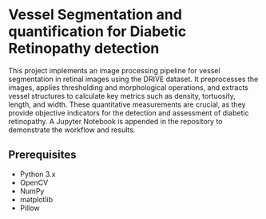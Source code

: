 # Vessel Segmentation and quantification for Diabetic Retinopathy detection
This project implements an image processing pipeline for vessel segmentation in retinal images using the DRIVE dataset. It preprocesses the images, applies thresholding and morphological operations, and extracts vessel structures to calculate key metrics such as density, tortuosity, length, and width. These quantitative measurements are crucial, as they provide objective indicators for the detection and assessment of diabetic retinopathy. A Jupyter Notebook is appended in the repository to demonstrate the workflow and results.

## Prerequisites
- Python 3.x
- OpenCV
- NumPy
- matplotlib
- Pillow

